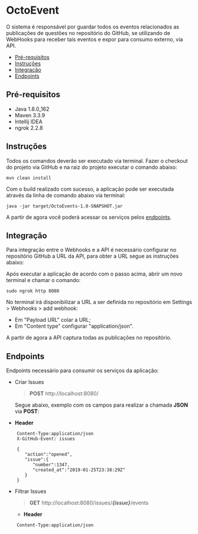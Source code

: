 # OctoEvent
O sistema é responsável por guardar todos os eventos relacionados as publicações de questões no repositório do GitHub,
se utilizando de WebHooks para receber tais eventos e expor para consumo externo, via API.

- [Pré-requisitos](#pré-requisitos)
- [Instruções](#instruções)
- [Integração](#integração)
- [Endpoints](#endpoints)


## Pré-requisitos
- Java 1.8.0_162
- Maven 3.3.9
- Intellij IDEA
- ngrok 2.2.8

## Instruções

Todos os comandos deverão ser executado via terminal.
Fazer o checkout do projeto via GitHub e na raiz do projeto executar o comando abaixo:

``` mvn clean install ```

Com o build realizado com sucesso, a aplicação pode ser executada através da linha de comando abaixo via terminal:

```java -jar target/OctoEvents-1.0-SNAPSHOT.jar ```

A partir de agora você poderá acessar os serviços pelos [endpoints](#endpoints).

## Integração

Para integração entre o Webhooks e a API é necessário configurar no repositório GitHub a URL da API, para obter a URL 
segue as instruções abaixo:

Após executar a aplicação de acordo com o passo acima, abrir um novo terminal e chamar o comando:

```sudo ngrok http 8080 ```

No terminal irá disponibilizar a URL a ser definida no repositório em Settings > Webhooks > add webhook:
- Em "Payload URL" colar a URL;
- Em "Content type" configurar "application/json".

A partir de agora a API captura todas as publicações no repositório.

## Endpoints
Endpoints necessário para consumir os serviços da aplicação:
- Criar Issues
	> **POST** http://localhost:8080/

    Segue abaixo, exemplo com os campos para realizar a chamada **JSON** via **POST**:
    
- **Header**
```	
	Content-Type:application/json
	X-GitHub-Event: issues    
```
```
    {
       "action":"opened",
       "issue":{
          "number":1347,
          "created_at":"2019-01-25T23:38:29Z"
       }
    }

```
- Filtrar Issues
	> **GET** http://localhost:8080/issues/***{issue}***/events
	- **Header**
```	
	Content-Type:application/json
```
